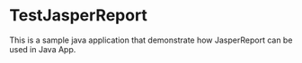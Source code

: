 # TestJasperReport
This is a sample java application that demonstrate how JasperReport can be used in Java App.